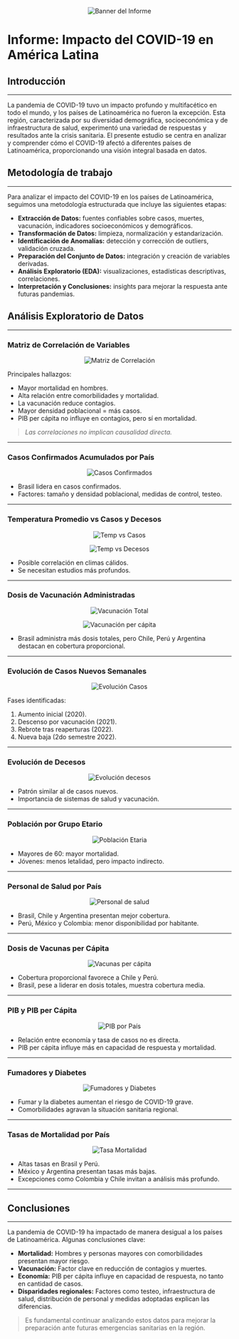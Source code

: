 <p align="center">
  <img src="./Imagenes/Banner_informe.png" alt="Banner del Informe">
</p>

# Informe: Impacto del COVID-19 en América Latina

## Introducción
---

La pandemia de COVID-19 tuvo un impacto profundo y multifacético en todo el mundo, y los países de Latinoamérica no fueron la excepción. Esta región, caracterizada por su diversidad demográfica, socioeconómica y de infraestructura de salud, experimentó una variedad de respuestas y resultados ante la crisis sanitaria. El presente estudio se centra en analizar y comprender cómo el COVID-19 afectó a diferentes países de Latinoamérica, proporcionando una visión integral basada en datos.

## Metodología de trabajo
---

Para analizar el impacto del COVID-19 en los países de Latinoamérica, seguimos una metodología estructurada que incluye las siguientes etapas:

- **Extracción de Datos:** fuentes confiables sobre casos, muertes, vacunación, indicadores socioeconómicos y demográficos.
- **Transformación de Datos:** limpieza, normalización y estandarización.
- **Identificación de Anomalías:** detección y corrección de outliers, validación cruzada.
- **Preparación del Conjunto de Datos:** integración y creación de variables derivadas.
- **Análisis Exploratorio (EDA):** visualizaciones, estadísticas descriptivas, correlaciones.
- **Interpretación y Conclusiones:** insights para mejorar la respuesta ante futuras pandemias.

## Análisis Exploratorio de Datos
---

### Matriz de Correlación de Variables

<p align="center">
  <img src="./Graficos/matriz_de_correlacion.png" alt="Matriz de Correlación">
</p>

Principales hallazgos:

- Mayor mortalidad en hombres.
- Alta relación entre comorbilidades y mortalidad.
- La vacunación reduce contagios.
- Mayor densidad poblacional = más casos.
- PIB per cápita no influye en contagios, pero sí en mortalidad.

> *Las correlaciones no implican causalidad directa.*

---

### Casos Confirmados Acumulados por País

<p align="center">
  <img src="./Graficos/total_casos_confirmados_por_pais.png" alt="Casos Confirmados">
</p>

- Brasil lidera en casos confirmados.
- Factores: tamaño y densidad poblacional, medidas de control, testeo.

---

### Temperatura Promedio vs Casos y Decesos

<p align="center">
  <img src="./Graficos/Diagrama_de_dispersión_de_temperatura_promedio_vs_nuevos_confirmados_por_país.png" alt="Temp vs Casos">
</p>

<p align="center">
  <img src="./Graficos/Diagrama_de_dispersión_de_temperatura_promedio_vs_decesos_por_COVID-19_por_país.png" alt="Temp vs Decesos">
</p>

- Posible correlación en climas cálidos.
- Se necesitan estudios más profundos.

---

### Dosis de Vacunación Administradas

<p align="center">
  <img src="./Graficos/dosis_de_vacunacion_administradas_por_pais.png" alt="Vacunación Total">
</p>

<p align="center">
  <img src="./Graficos/dosis_de_vacunacion_administradas_por_cada_100_personas.png" alt="Vacunación per cápita">
</p>

- Brasil administra más dosis totales, pero Chile, Perú y Argentina destacan en cobertura proporcional.

---

### Evolución de Casos Nuevos Semanales

<p align="center">
  <img src="./Graficos/Evolución_de_Casos_Nuevos_de_COVID-19_en_América_Latina.png" alt="Evolución Casos">
</p>

Fases identificadas:
1. Aumento inicial (2020).
2. Descenso por vacunación (2021).
3. Rebrote tras reaperturas (2022).
4. Nueva baja (2do semestre 2022).

---

### Evolución de Decesos

<p align="center">
  <img src="./Graficos/Evolucion_de_decesoss_de_COVID-19_en_America_Latina.png" alt="Evolución decesos">
</p>

- Patrón similar al de casos nuevos.
- Importancia de sistemas de salud y vacunación.

---

### Población por Grupo Etario

<p align="center">
  <img src="./Graficos/Poblacion_por_Grupo_Etario_y_Pais_en_America_Latina.png" alt="Población Etaria">
</p>

- Mayores de 60: mayor mortalidad.
- Jóvenes: menos letalidad, pero impacto indirecto.

---

### Personal de Salud por País

<p align="center">
  <img src="./Graficos/Personal_de_Salud_por_Pais.png" alt="Personal de salud">
</p>

- Brasil, Chile y Argentina presentan mejor cobertura.
- Perú, México y Colombia: menor disponibilidad por habitante.

---

### Dosis de Vacunas per Cápita

<p align="center">
  <img src="./Graficos/Dosis_per_capita_de_vacunas_administradas_por_Pais.png" alt="Vacunas per cápita">
</p>

- Cobertura proporcional favorece a Chile y Perú.
- Brasil, pese a liderar en dosis totales, muestra cobertura media.

---

### PIB y PIB per Cápita

<p align="center">
  <img src="./Graficos/GDP_y_GDP_per_Capita_por_Pais.png" alt="PIB por País">
</p>

- Relación entre economía y tasa de casos no es directa.
- PIB per cápita influye más en capacidad de respuesta y mortalidad.

---

### Fumadores y Diabetes

<p align="center">
  <img src="./Graficos/Prevalencia_de_fumadores_y_diabetes_por_Pais.png" alt="Fumadores y Diabetes">
</p>

- Fumar y la diabetes aumentan el riesgo de COVID-19 grave.
- Comorbilidades agravan la situación sanitaria regional.

---

### Tasas de Mortalidad por País

<p align="center">
  <img src="./Graficos/Tasas_de_Mortalidad_por_Pais.png" alt="Tasa Mortalidad">
</p>

- Altas tasas en Brasil y Perú.
- México y Argentina presentan tasas más bajas.
- Excepciones como Colombia y Chile invitan a análisis más profundo.

---

## Conclusiones
---

La pandemia de COVID-19 ha impactado de manera desigual a los países de Latinoamérica. Algunas conclusiones clave:

- **Mortalidad:** Hombres y personas mayores con comorbilidades presentan mayor riesgo.
- **Vacunación:** Factor clave en reducción de contagios y muertes.
- **Economía:** PIB per cápita influye en capacidad de respuesta, no tanto en cantidad de casos.
- **Disparidades regionales:** Factores como testeo, infraestructura de salud, distribución de personal y medidas adoptadas explican las diferencias.

> Es fundamental continuar analizando estos datos para mejorar la preparación ante futuras emergencias sanitarias en la región.
